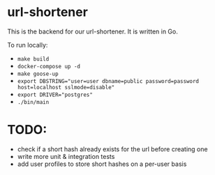 # url-shortener

This is the backend for our url-shortener. It is written in Go. 

To run locally:

- `make build`
- `docker-compose up -d`
- `make goose-up`
- `export DBSTRING="user=user dbname=public password=password host=localhost sslmode=disable"`
- `export DRIVER="postgres"`
- `./bin/main`

# TODO:

- check if a short hash already exists for the url before creating one
- write more unit & integration tests
- add user profiles to store short hashes on a per-user basis